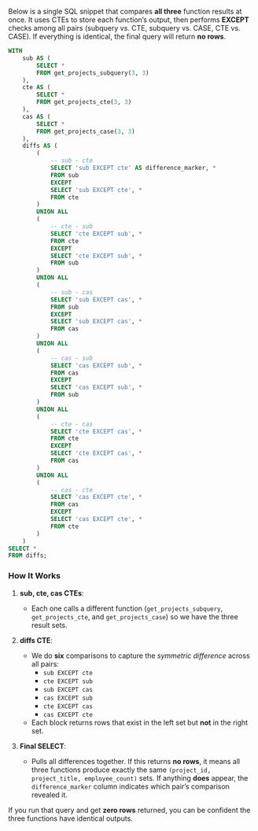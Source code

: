 Below is a single SQL snippet that compares **all three** function results at once. It uses CTEs to store each function’s output, then performs **EXCEPT** checks among all pairs (subquery vs. CTE, subquery vs. CASE, CTE vs. CASE). If everything is identical, the final query will return **no rows**.

```sql
WITH 
    sub AS (
        SELECT * 
        FROM get_projects_subquery(3, 3)
    ),
    cte AS (
        SELECT * 
        FROM get_projects_cte(3, 3)
    ),
    cas AS (
        SELECT *
        FROM get_projects_case(3, 3)
    ),
    diffs AS (
        (
            -- sub - cte
            SELECT 'sub EXCEPT cte' AS difference_marker, *
            FROM sub
            EXCEPT
            SELECT 'sub EXCEPT cte', *
            FROM cte
        )
        UNION ALL
        (
            -- cte - sub
            SELECT 'cte EXCEPT sub', *
            FROM cte
            EXCEPT
            SELECT 'cte EXCEPT sub', *
            FROM sub
        )
        UNION ALL
        (
            -- sub - cas
            SELECT 'sub EXCEPT cas', *
            FROM sub
            EXCEPT
            SELECT 'sub EXCEPT cas', *
            FROM cas
        )
        UNION ALL
        (
            -- cas - sub
            SELECT 'cas EXCEPT sub', *
            FROM cas
            EXCEPT
            SELECT 'cas EXCEPT sub', *
            FROM sub
        )
        UNION ALL
        (
            -- cte - cas
            SELECT 'cte EXCEPT cas', *
            FROM cte
            EXCEPT
            SELECT 'cte EXCEPT cas', *
            FROM cas
        )
        UNION ALL
        (
            -- cas - cte
            SELECT 'cas EXCEPT cte', *
            FROM cas
            EXCEPT
            SELECT 'cas EXCEPT cte', *
            FROM cte
        )
    )
SELECT *
FROM diffs;
```

### How It Works

1. **sub, cte, cas CTEs**:  
   - Each one calls a different function (`get_projects_subquery`, `get_projects_cte`, and `get_projects_case`) so we have the three result sets.

2. **diffs CTE**:  
   - We do **six** comparisons to capture the *symmetric difference* across all pairs:
     - `sub EXCEPT cte`  
     - `cte EXCEPT sub`  
     - `sub EXCEPT cas`  
     - `cas EXCEPT sub`  
     - `cte EXCEPT cas`  
     - `cas EXCEPT cte`
   - Each block returns rows that exist in the left set but **not** in the right set.

3. **Final SELECT**:  
   - Pulls all differences together. If this returns **no rows**, it means all three functions produce exactly the same `(project_id, project_title, employee_count)` sets. If anything **does** appear, the `difference_marker` column indicates which pair’s comparison revealed it.  

If you run that query and get **zero rows** returned, you can be confident the three functions have identical outputs.
